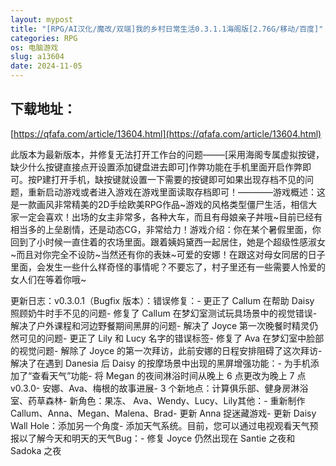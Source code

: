 ```yaml
---
layout: mypost
title: "[RPG/AI汉化/魔改/双端]我的乡村日常生活0.3.1.1海阁版[2.76G/移动/百度]"
categories: RPG
os: 电脑游戏
slug: a13604
date: 2024-11-05
---
```


## 下载地址：

[https://qfafa.com/article/13604.html](https://qfafa.com/article/13604.html)

此版本为最新版本，并修复无法打开工作台的问题——–\[采用海阁专属虚拟按键，缺少什么按键直接点开设置添加键盘进去即可\]作弊功能在手机里面开启作弊即可。按P建打开手机，缺按键就设置一下需要的按键即可如果出现存档不见的问题，重新启动游戏或者进入游戏在游戏里面读取存档即可！————游戏概述：这是一款画风非常精美的2D手绘欧美RPG作品~游戏的风格类型僵尸生活，相信大家一定会喜欢！出场的女主非常多，各种大车，而且有母娘亲子丼哦~目前已经有相当多的上垒剧情，还是动态CG，非常给力！游戏介绍：你在某个暑假里面，你回到了小时候一直住着的农场里面。跟着姨妈黛西一起居住，她是个超级性感淑女~而且对你完全不设防~当然还有你的表妹~可爱的安娜！在跟这对母女同居的日子里面，会发生一些什么样奇怪的事情呢？不要忘了，村子里还有一些需要人怜爱的女人们在等着你哦~

更新日志：v0.3.0.1（Bugfix 版本）：错误修复：- 更正了 Callum 在帮助 Daisy 照顾奶牛时手不见的问题- 修复了 Callum 在梦幻室测试玩具场景中的视觉错误- 解决了户外课程和河边野餐期间黑屏的问题- 解决了 Joyce 第一次晚餐时精灵仍然可见的问题- 更正了 Lily 和 Lucy 名字的错误标签- 修复了 Ava 在梦幻室中脸部的视觉问题- 解除了 Joyce 的第一次拜访，此前安娜的日程安排阻碍了这次拜访- 解决了在遇到 Danesia 后 Daisy 的按摩场景中出现的黑屏增强功能：- 为手机添加了“查看天气”功能- 将 Megan 的夜间淋浴时间从晚上 6 点更改为晚上 7 点v0.3.0- 安娜、Ava、梅根的故事进展- 3 个新地点：计算俱乐部、健身房淋浴室、药草森林- 新角色：果冻、 Ava、Wendy、Lucy、Lily其他：- 重新制作 Callum、Anna、Megan、Malena、Brad- 更新 Anna 捉迷藏游戏- 更新 Daisy Wall Hole：添加另一个角度- 添加天气系统。目前，您可以通过电视观看天气预报以了解今天和明天的天气Bug：- 修复 Joyce 仍然出现在 Santie 之夜和 Sadoka 之夜